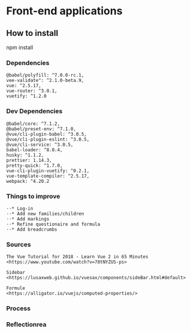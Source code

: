 # Front-end applications

## How to install

npm install

### Dependencies

```
@babel/polyfill: ^7.0.0-rc.1,
vee-validate": ^2.1.0-beta.9,
vue: ^2.5.17,
vue-router: ^3.0.1,
vuetify: ^1.2.0
```

### Dev Dependencies

```
@babel/core: ^7.1.2,
@babel/preset-env: ^7.1.0,
@vue/cli-plugin-babel: ^3.0.5,
@vue/cli-plugin-eslint: ^3.0.5,
@vue/cli-service: ^3.0.5,
babel-loader: ^8.0.4,
husky: ^1.1.2,
prettier: 1.14.3,
pretty-quick: ^1.7.0,
vue-cli-plugin-vuetify: ^0.2.1,
vue-template-compiler: ^2.5.17,
webpack: ^4.20.2
```

### Things to improve

```
⋅⋅* Log-in
⋅⋅* Add new families/children
⋅⋅* Add markings
⋅⋅* Refine questionaire and formula
⋅⋅* Add breadcrumbs
```

### Sources

```
The Vue Tutorial for 2018 - Learn Vue 2 in 65 Minutes
<https://www.youtube.com/watch?v=78tNYZUS-ps>

Sidebar
<https://lusaxweb.github.io/vuesax/components/sideBar.html#default>

Formule
<https://alligator.io/vuejs/computed-properties/>
```

### Process

### Reflectionrea
